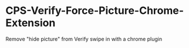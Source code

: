 # CPS-Verify-Force-Picture-Chrome-Extension
Remove "hide picture" from Verify swipe in with a chrome plugin
